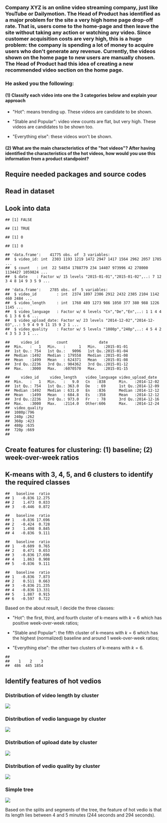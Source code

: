 ### Company XYZ is an online video streaming company, just like YouTube or Dailymotion. The Head of Product has identified as a major problem for the site a very high home page drop-off rate. That is, users come to the home-page and then leave the site without taking any action or watching any video. Since customer acquisition costs are very high, this is a huge problem: the company is spending a lot of money to acquire users who don't generate any revenue. Currently, the videos shown on the home page to new users are manually chosen. The Head of Product had this idea of creating a new recommended video section on the home page.

### He asked you the following:

#### (1) Classify each video into one the 3 categories below and explain your approach

-   "Hot": means trending up. These videos are candidate to be shown.

-   "Stable and Popular": video view counts are flat, but very high.
    These videos are candidates to be shown too.

-   "Everything else": these videos won't be shown.

#### (2) What are the main characteristics of the "hot videos"? After having identified the characteristics of the hot videos, how would you use this information from a product standpoint?

Require needed packages and source codes
----------------------------------------

Read in dataset
---------------

Look into data
--------------

    ## [1] FALSE

    ## [1] TRUE

    ## [1] 0

    ## [1] 0

    ## 'data.frame':    41775 obs. of  3 variables:
    ##  $ video_id: int  2303 1193 1219 1472 2947 1417 1564 2962 2057 1785 ...
    ##  $ count   : int  22 54854 1788779 234 14407 973996 42 278000 1134427 1059824 ...
    ##  $ date    : Factor w/ 15 levels "2015-01-01","2015-01-02",..: 7 12 3 4 8 14 9 3 5 9 ...

    ## 'data.frame':    2785 obs. of  5 variables:
    ##  $ video_id         : int  2374 1897 2386 2912 2432 2385 2104 1142 460 2484 ...
    ##  $ video_length     : int  1760 489 1273 986 1050 377 380 988 1226 1145 ...
    ##  $ video_language   : Factor w/ 6 levels "Cn","De","En",..: 1 1 4 4 6 1 3 6 6 6 ...
    ##  $ video_upload_date: Factor w/ 23 levels "2014-12-02","2014-12-03",..: 5 9 4 9 9 11 15 9 2 1 ...
    ##  $ video_quality    : Factor w/ 5 levels "1080p","240p",..: 4 5 4 2 4 3 5 3 3 1 ...

    ##     video_id        count              date           
    ##  Min.   :   1   Min.   :      1   Min.   :2015-01-01  
    ##  1st Qu.: 754   1st Qu.:   9096   1st Qu.:2015-01-04  
    ##  Median :1492   Median : 179558   Median :2015-01-08  
    ##  Mean   :1499   Mean   : 624371   Mean   :2015-01-08  
    ##  3rd Qu.:2236   3rd Qu.: 904362   3rd Qu.:2015-01-12  
    ##  Max.   :3000   Max.   :6070570   Max.   :2015-01-15

    ##     video_id     video_length    video_language video_upload_date   
    ##  Min.   :   1   Min.   :   9.0   Cn   :838      Min.   :2014-12-02  
    ##  1st Qu.: 754   1st Qu.: 363.0   De   : 69      1st Qu.:2014-12-09  
    ##  Median :1492   Median : 631.0   En   :836      Median :2014-12-12  
    ##  Mean   :1499   Mean   : 684.8   Es   :358      Mean   :2014-12-12  
    ##  3rd Qu.:2236   3rd Qu.: 973.0   Fr   : 78      3rd Qu.:2014-12-16  
    ##  Max.   :3000   Max.   :2114.0   Other:606      Max.   :2014-12-24  
    ##  video_quality
    ##  1080p:796    
    ##  240p :262    
    ##  360p :423    
    ##  480p :635    
    ##  720p :669    
    ## 

Create features for clustering: (1) baseline; (2) week-over-week ratios
-----------------------------------------------------------------------

K-means with 3, 4, 5, and 6 clusters to identify the required classes
---------------------------------------------------------------------

    ##   baseline  ratio
    ## 1   -0.836 12.275
    ## 2    1.473  0.833
    ## 3   -0.446  0.872

    ##   baseline  ratio
    ## 1   -0.836 17.696
    ## 2   -0.424  0.728
    ## 3    1.498  0.845
    ## 4   -0.836  9.111

    ##   baseline  ratio
    ## 1   -0.609  0.765
    ## 2    0.471  0.653
    ## 3   -0.836 17.696
    ## 4    1.863  0.908
    ## 5   -0.836  9.111

    ##   baseline  ratio
    ## 1   -0.836  7.873
    ## 2    0.511  0.663
    ## 3   -0.836 21.235
    ## 4   -0.836 13.331
    ## 5    1.887  0.915
    ## 6   -0.597  0.722

Based on the about result, I decide the three classes:

-   "Hot": the first, third, and fourth cluster of k-means with *k* = 6
    which has positive week-over-week ratios;

-   "Stable and Popular": the fifth cluster of k-means with *k* = 6
    which has the highest (normalized) baseline and around 1
    week-over-week ratios;

-   "Everything else": the other two clusters of k-means with *k* = 6.

<!-- -->

    ## 
    ##    1    2    3 
    ##  486  445 1854

Identify features of hot vedios
-------------------------------

### Distribution of video length by cluster

![](18.On-Line_Video_Challenge_files/figure-markdown_strict/unnamed-chunk-7-1.png)

### Distribution of vedio language by cluster

![](18.On-Line_Video_Challenge_files/figure-markdown_strict/unnamed-chunk-8-1.png)

### Distribution of upload date by cluster

![](18.On-Line_Video_Challenge_files/figure-markdown_strict/unnamed-chunk-9-1.png)

### Distribution of vedio quality by cluster

![](18.On-Line_Video_Challenge_files/figure-markdown_strict/unnamed-chunk-10-1.png)

### Simple tree

![](18.On-Line_Video_Challenge_files/figure-markdown_strict/unnamed-chunk-11-1.png)

Based on the splits and segments of the tree, the feature of hot vedio
is that its length lies between 4 and 5 minutes (244 seconds and 294
seconds).
